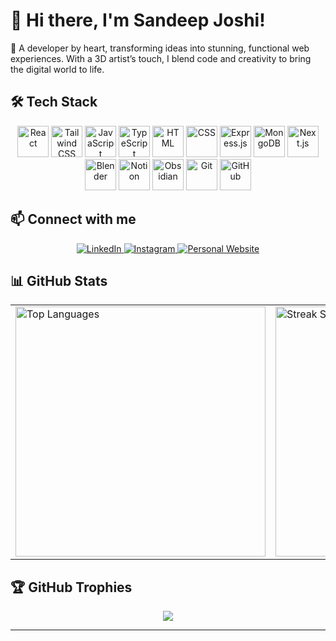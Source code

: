 # 👋 Hi there, I'm Sandeep Joshi!

🌟 A developer by heart, transforming ideas into stunning, functional web experiences. With a 3D artist’s touch, I blend code and creativity to bring the digital world to life.

## 🛠️ Tech Stack

<p align="center">
  <img src="https://img.icons8.com/color/48/000000/react-native.png" alt="React" width="50" height="50" title="React"/>
  <img src="https://img.icons8.com/color/48/000000/tailwindcss.png" alt="Tailwind CSS" width="50" height="50" title="Tailwind CSS"/>
  <img src="https://img.icons8.com/color/48/000000/javascript.png" alt="JavaScript" width="50" height="50" title="JavaScript"/>
  <img src="https://img.icons8.com/color/48/000000/typescript.png" alt="TypeScript" width="50" height="50" title="TypeScript"/>
  <img src="https://img.icons8.com/color/48/000000/html-5.png" alt="HTML" width="50" height="50" title="HTML5"/>
  <img src="https://img.icons8.com/color/48/000000/css3.png" alt="CSS" width="50" height="50" title="CSS3"/>
  <img src="https://img.icons8.com/color/48/000000/express.png" alt="Express.js" width="50" height="50" title="Express.js"/>
  <img src="https://img.icons8.com/color/48/000000/mongodb.png" alt="MongoDB" width="50" height="50" title="MongoDB"/>
  <img src="https://upload.wikimedia.org/wikipedia/commons/8/8e/Nextjs-logo.svg" alt="Next.js" width="50" height="50" title="Next.js"/>
  <img src="https://upload.wikimedia.org/wikipedia/commons/0/0c/Blender_logo_no_text.svg" alt="Blender" width="50" height="50" title="Blender"/>
  <img src="https://img.icons8.com/color/48/000000/notion.png" alt="Notion" width="50" height="50" title="Notion"/>
  <img src="https://img.icons8.com/color/48/000000/obsidian.png" alt="Obsidian" width="50" height="50" title="Obsidian"/>
  <img src="https://img.icons8.com/color/48/000000/git.png" alt="Git" width="50" height="50" title="Git"/>
  <img src="https://img.icons8.com/color/48/000000/github.png" alt="GitHub" width="50" height="50" title="GitHub"/>
</p>


## 📫 Connect with me

<p align="center">
  <a href="https://www.linkedin.com/in/joshi-sandip/" target="_blank">
    <img src="https://img.icons8.com/color/48/000000/linkedin.png" alt="LinkedIn" title="LinkedIn"/>
  </a>
  <a href="https://www.instagram.com/3dwork_shop/"" target="_blank">
    <img src="https://img.icons8.com/color/48/000000/instagram-new.png" alt="Instagram" title="Instagram"/>
  </a>
  <a href="https://sandeepjoshi.vercel.app/" target="_blank">
    <img src="https://img.icons8.com/fluency/48/000000/domain.png" alt="Personal Website" title="Personal Website"/>
  </a>
</p>

## 📊 GitHub Stats

<table align="center">
  <tr>
    <td>
      <img src="https://github-readme-stats.vercel.app/api/top-langs/?username=SandeepJoshi111&layout=compact&theme=radical" alt="Top Languages" width="400px"/>
    </td>
    <td>
      <img src="https://github-readme-streak-stats.herokuapp.com/?user=SandeepJoshi111&theme=radical" alt="Streak Stats" width="400px" />
    </td>
  </tr>
</table>

## 🏆 GitHub Trophies

<p align="center">
  <img src="https://github-profile-trophy.vercel.app/?username=SandeepJoshi111&theme=radical&no-frame=true&row=1&column=7"/>
</p>

---
